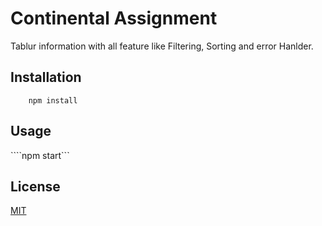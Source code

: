 # Continental Assignment

Tablur information with all feature like Filtering, Sorting and error Hanlder.

## Installation

```
    npm install
```

## Usage

````npm start```


## License
[MIT](https://choosealicense.com/licenses/mit/)